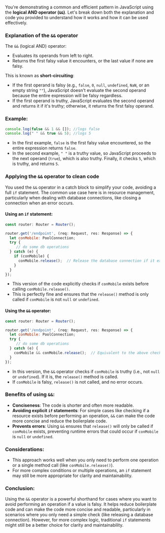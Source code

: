 You're demonstrating a common and efficient pattern in JavaScript using the **logical AND operator (`&&`)**. Let's break down both the explanation and code you provided to understand how it works and how it can be used effectively.

### Explanation of the `&&` operator
The `&&` (logical AND) operator:
- Evaluates its operands from left to right.
- Returns the first falsy value it encounters, or the last value if none are falsy.

This is known as **short-circuiting**:
- If the first operand is falsy (e.g., `false`, `0`, `null`, `undefined`, `NaN`, or an empty string `""`), JavaScript doesn't evaluate the second operand because the entire expression will be falsy regardless.
- If the first operand is truthy, JavaScript evaluates the second operand and returns it if it's truthy; otherwise, it returns the first falsy operand.

### Example:

```js
console.log(false && 1 && []); //logs false
console.log(" " && true && 5); //logs 5
```

- In the first example, `false` is the first falsy value encountered, so the entire expression returns `false`.
- In the second example, `" "` is a truthy value, so JavaScript proceeds to the next operand (`true`), which is also truthy. Finally, it checks `5`, which is truthy, and returns `5`.

### Applying the `&&` operator to clean code

You used the `&&` operator in a catch block to simplify your code, avoiding a full `if` statement. The common use case here is in resource management, particularly when dealing with database connections, like closing a connection when an error occurs.

#### Using an `if` statement:
```js
const router: Router = Router();

router.get('/endpoint', (req: Request, res: Response) => {
  let conMobile: PoolConnection;
  try {
     // do some db operations
  } catch (e) {
    if (conMobile) {
      conMobile.release();  // Release the database connection if it exists
    }
  }
});
```

- This version of the code explicitly checks if `conMobile` exists before calling `conMobile.release()`. 
- This is perfectly fine and ensures that the `release()` method is only called if `conMobile` is not `null` or `undefined`.

#### Using the `&&` operator:
```js
const router: Router = Router();

router.get('/endpoint', (req: Request, res: Response) => {
  let conMobile: PoolConnection;
  try {
     // do some db operations
  } catch (e) {
    conMobile && conMobile.release();  // Equivalent to the above check
  }
});
```

- In this version, the `&&` operator checks if `conMobile` is truthy (i.e., not `null` or `undefined`). If it is, the `release()` method is called. 
- If `conMobile` is falsy, `release()` is not called, and no error occurs.
  
### Benefits of using `&&`:
- **Conciseness**: The code is shorter and often more readable.
- **Avoiding explicit `if` statements**: For simple cases like checking if a resource exists before performing an operation, `&&` can make the code more concise and reduce the boilerplate code.
- **Prevents errors**: Using `&&` ensures that `release()` will only be called if `conMobile` exists, preventing runtime errors that could occur if `conMobile` is `null` or `undefined`.

### Considerations:
- This approach works well when you only need to perform one operation or a single method call (like `conMobile.release()`). 
- For more complex conditions or multiple operations, an `if` statement may still be more appropriate for clarity and maintainability.

### Conclusion:
Using the `&&` operator is a powerful shorthand for cases where you want to avoid performing an operation if a value is falsy. It helps reduce boilerplate code and can make the code more concise and readable, particularly in scenarios where you only need a simple check (like releasing a database connection). However, for more complex logic, traditional `if` statements might still be a better choice for clarity and maintainability.